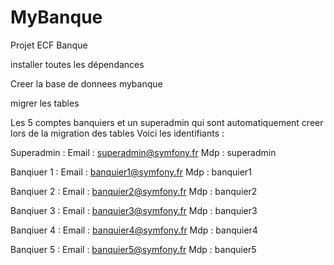 # MyBanque
Projet ECF Banque

installer toutes les dépendances

Creer la base de donnees mybanque

migrer les tables



Les 5 comptes banquiers et un superadmin qui sont automatiquement creer lors de la migration des tables
Voici les identifiants :

Superadmin :
Email : superadmin@symfony.fr
Mdp :   superadmin

Banqiuer 1 :
Email : banquier1@symfony.fr
Mdp :   banquier1

Banqiuer 2 :
Email : banquier2@symfony.fr
Mdp :   banquier2

Banqiuer 3 :
Email : banquier3@symfony.fr
Mdp :   banquier3

Banqiuer 4 :
Email : banquier4@symfony.fr
Mdp :   banquier4

Banqiuer 5 :
Email : banquier5@symfony.fr
Mdp :   banquier5

